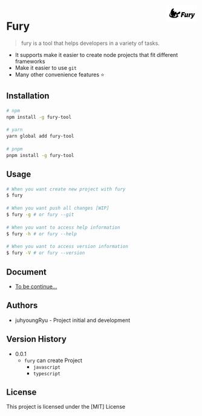 <img width="80px" height="45px" align="right" alt="Fury Logo" src="./assets/fury_logo2.jpeg" title="fury" />

# Fury

> fury is a tool that helps developers in a variety of tasks.

- It supports make it easier to create node projects that fit different frameworks
- Make it easier to use `git`
- Many other convenience features ⭐️

## Installation

```bash
# npm
npm install -g fury-tool

# yarn
yarn global add fury-tool

# pnpm
pnpm install -g fury-tool
```

## Usage

```bash
# When you want create new project with fury
$ fury

# When you want push all changes [WIP]
$ fury -g # or fury --git

# When you want to access help information
$ fury -h # or fury --help

# When you want to access version information
$ fury -V # or fury --version
```

## Document

- [To be continue...](https://github.com/juhyoungRyu/queryMaker)

## Authors

- juhyoungRyu - Project initial and development

## Version History

- 0.0.1
  - `fury` can create Project
    - `javascript`
    - `typescript`

## License

This project is licensed under the [MIT] License
